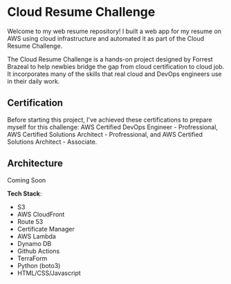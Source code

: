 #  Cloud Resume Challenge

Welcome to my web resume repository! I built a web app for my resume on AWS using cloud infrastructure and automated it as part of the Cloud Resume Challenge. 

The Cloud Resume Challenge is a hands-on project designed by Forrest Brazeal to help newbies bridge the gap from cloud certification to cloud job. It incorporates many of the skills that real cloud and DevOps engineers use in their daily work.

## Certification

Before starting this project, I've achieved these certifications to prepare myself for this challenge: AWS Certified DevOps Engineer - Profressional, AWS Certified Solutions Architect - Profressional, and AWS Certified Solutions Architect - Associate. 

## Architecture

Coming Soon

**Tech Stack**:

- S3 
- AWS CloudFront
- Route 53
- Certificate Manager
- AWS Lambda
- Dynamo DB
- Github Actions
- TerraForm
- Python (boto3)
- HTML/CSS/Javascript
